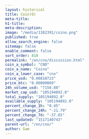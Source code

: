 ```yaml
---
layout: historical
title: Coin(O)
meta-title: 
h1-title: 
meta-description: 
image: "/media/1382391/coino.png"
published: true
allow_search_engine: false
sitemap: false
enable_comment: false
sort_order: 810
permalink: "/en/cno/discussion.html"
coin_a_symbol: "CNO"
coin_a_name: "Coino"
coin_a_lower_case: "cno"
price_usd: "0.00810723"
price_btc: "0.00000069"
24h_volume_usd: "7158.88"
market_cap_usd: "105194892.0"
total_supply: "105194892.0"
available_supply: "105194892.0"
percent_change_1h: "0.45"
percent_change_24h: "-21.79"
percent_change_7d: "-37.85"
last_updated: "1517140743"
parent-url: "/en/cno/"
author: Sam
---
```


